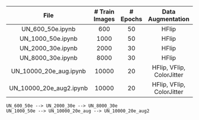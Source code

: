 File | # Train Images | # Epochs | Data Augmentation | Continue Trained On 
:--------:|:--------------:|:--------:|:-----------------:|:---------------:|
UN_600_50e.ipynb | 600 | 50 | HFlip | × 
UN_1000_50e.ipynb | 1000 | 50 | HFlip | ×
UN_2000_30e.ipynb  | 2000 | 30 | HFlip | UN_600_50e.ipynb
UN_8000_30e.ipynb  | 8000 | 30 | HFlip | UN_2000_30e.ipynb 
UN_10000_20e_aug.ipynb  |  10000   |   20   |     HFlip, VFlip, ColorJitter      |   UN_1000_50e.ipynb
UN_10000_20e_aug2.ipynb |  10000   |   20   |     HFlip, VFlip, ColorJitter      |   UN_10000_20e_aug.ipynb<br>

`UN_600_50e --> UN_2000_30e --> UN_8000_30e`<br>
`UN_1000_50e --> UN_10000_20e_aug --> UN_10000_20e_aug2`
